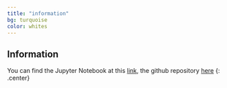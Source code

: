 ```yaml
---
title: "information"
bg: turquoise
color: whites
---
```


## Information

You can find the Jupyter Notebook at this [link](https://github.com/carmignanivittorio/SocialGraphProject/blob/master/Introduction.ipynb), the github repository [here](https://github.com/carmignanivittorio/SocialGraphProject)
{: .center}
